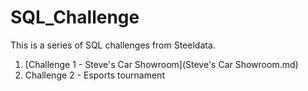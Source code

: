 # SQL_Challenge

This is a series of SQL challenges from Steeldata.

1. [Challenge 1 - Steve's Car Showroom](Steve's Car Showroom.md)
2. Challenge 2 - Esports tournament
